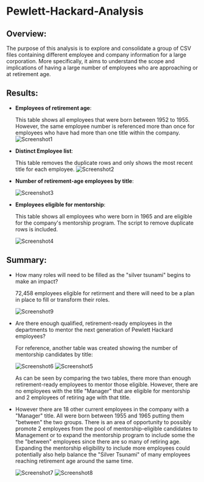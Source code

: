# Pewlett-Hackard-Analysis
## Overview: 
The purpose of this analysis is to explore and consolidate a group of CSV files containing different employee and company information for a large corporation. More specifically, it aims to understand the scope and implications of having a large number of employees who are approaching or at retirement age.
## Results: 
- **Employees of retirement age**:

    This table shows all employees that were born between 1952 to 1955. However, the same employee number is referenced more than once for employees who have had more than one title within the company.
    ![Screenshot1](https://user-images.githubusercontent.com/99051640/170905789-a0475364-de60-4d86-a25f-7648182eaf73.png)
- **Distinct Employee list**:

    This table removes the duplicate rows and only shows the most recent title for each employee.
    ![Screenshot2](https://user-images.githubusercontent.com/99051640/170906959-eea18d51-01f9-4000-9156-e1680b8b2b3b.png)
- **Number of retirement-age employees by title**:

    ![Screenshot3](https://user-images.githubusercontent.com/99051640/170907181-1925b30a-fc29-48fa-93ba-66b920652298.png)
- **Employees eligible for mentorship**:

    This table shows all employees who were born in 1965 and are eligible for the company's mentorship program. The script to remove duplicate rows is included.
    
    ![Screenshot4](https://user-images.githubusercontent.com/99051640/170907526-b2eb3915-b55d-48a1-ace8-ca56c0d0d23d.png)

## Summary: 
- How many roles will need to be filled as the "silver tsunami" begins to make an impact?

     72,458 employees eligible for retirment and there will need to be a plan in place to fill or transform their roles.
     
     ![Screenshot9](https://user-images.githubusercontent.com/99051640/170909675-666ef5d9-0467-41b4-ae74-b7b7e6c6ea5f.png)

      
- Are there enough qualified, retirement-ready employees in the departments to mentor the next generation of Pewlett Hackard employees?

     For reference, another table was created showing the number of mentorship candidates by title:
      
     ![Screenshot6](https://user-images.githubusercontent.com/99051640/170908199-3aadb668-2dc8-430d-bf3d-6ecc2d03c53d.png)
     ![Screenshot5](https://user-images.githubusercontent.com/99051640/170908224-b970aadf-75d9-4a15-afd6-5717575209c0.png)
      
     As can be seen by comparing the two tables, there more than enough retirement-ready employees to mentor those eligible. However, there are no employees with the title "Manager" that are eligible for mentorship and 2 employees of retiring age with that title. 
     
- However there are 18 other current employees in the company with a "Manager" title. 
    All were born between 1955 and 1965 putting them "between" the two groups. There is an area of opportunity to possibly promote 2 employees from the pool of mentorship-eligible candidates to Management or to expand the mentorship program to include some the the "between" employees since there are so many of retiring age. Expanding the mentorship eligibility to include more employees could potentially also help balance the "Silver Tsunami" of many employees reaching retirement age around the same time. 

     ![Screenshot7](https://user-images.githubusercontent.com/99051640/170909028-f7a33524-efc8-454a-a822-56d2787eb781.png)
     ![Screenshot8](https://user-images.githubusercontent.com/99051640/170909038-9f28e30d-0537-4625-9d45-9646e65b570d.png)

